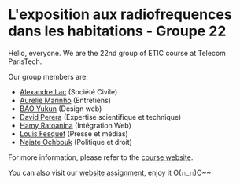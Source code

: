 # L'exposition aux radiofrequences dans les habitations - Groupe 22

Hello, everyone. We are the 22nd group of ETIC course at Telecom ParisTech.

Our group members are:

- [Alexandre Lac](https://github.com/alac88) (Société Civile)
- [Aurelie Marinho](https://github.com/Aurelie1M) (Entretiens)
- [BAO Yukun](https://github.com/baoyukun) (Design web)
- [David Perera](https://github.com/daperera) (Expertise scientifique et technique)
- [Hamy Ratoanina](https://github.com/hratoanina) (Intégration Web)
- [Louis Fesquet](https://github.com/LouisFesquet) (Presse et médias)
- [Najate Ochbouk](https://github.com/Najate) (Politique et droit)

For more information, please refer to the [course website](https://controverses.telecom-paristech.fr/sujets-2017/lexposition-aux-radiofrequences-dans-les-habitations/).

You can also visit our [website assignment](https://controverses.telecom-paristech.fr/sites/2017/L-exposition-aux-radiofrequences-dans-les-habitations-groupe-22), enjoy it O(∩_∩)O~~
